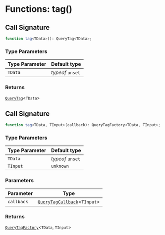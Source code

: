 # Functions: tag()

## Call Signature

```ts
function tag<TData>(): QueryTag<TData>;
```

### Type Parameters

| Type Parameter | Default type |
| ------ | ------ |
| `TData` | *typeof* `unset` |

### Returns

[`QueryTag`](../types/QueryTag.md)\<`TData`\>

## Call Signature

```ts
function tag<TData, TInput>(callback): QueryTagFactory<TData, TInput>;
```

### Type Parameters

| Type Parameter | Default type |
| ------ | ------ |
| `TData` | *typeof* `unset` |
| `TInput` | `unknown` |

### Parameters

| Parameter | Type |
| ------ | ------ |
| `callback` | [`QueryTagCallback`](../types/QueryTagCallback.md)\<`TInput`\> |

### Returns

[`QueryTagFactory`](../types/QueryTagFactory.md)\<`TData`, `TInput`\>
